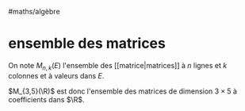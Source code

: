 #maths/algèbre 
# ensemble des matrices
On note $M_{n,k}(E)$ l'ensemble des [[matrice|matrices]] à $n$ lignes et $k$ colonnes et à valeurs dans $E$.

$M_{3,5}(\R)$ est donc l'ensemble des matrices de dimension $3\times 5$ à coefficients dans $\R$.
